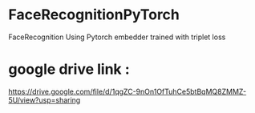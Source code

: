 # FaceRecognitionPyTorch
FaceRecognition Using Pytorch embedder trained with triplet loss

# google drive link :
https://drive.google.com/file/d/1qgZC-9nOn1OfTuhCe5btBqMQ8ZMMZ-5U/view?usp=sharing
